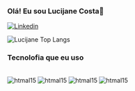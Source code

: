 ### Olá! Eu sou Lucijane Costa👋

[![Linkedin](https://img.shields.io/badge/LinkedIn-0077B5?style=for-the-badge&logo=linkedin&logoColor=white)](https://linkedin.com/in/lucijane-justo-88531194)

![Lucijane Top Langs](https://github-readme-stats.vercel.app/api/top-langs/?username=Lucijane&hide_progress=true)

### Tecnolofia que eu uso 
<div style="display: incline_block"><br>
    <img aling="center" alt="htmal15" src="https://img.shields.io/badge/Java-ED8B00?style=for-the-badge&logo=openjdk&logoColor=white"/>
    <img aling="center" alt="htmal15" src="https://img.shields.io/badge/PostgreSQL-316192?style=for-the-badge&logo=postgresql&logoColor=white"/>
    <img aling="center" alt="htmal15" src="https://img.shields.io/badge/Python-3776AB?style=for-the-badge&logo=python&logoColor=white"/>
      <img aling="center" alt="htmal15" src="https://img.shields.io/badge/Spring-6DB33F?style=for-the-badge&logo=spring&logoColor=white"/>
    
</div>
